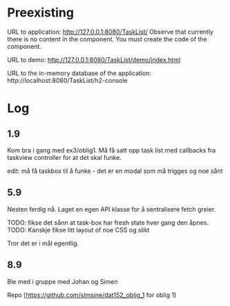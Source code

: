 # Preexisting

URL to application:
http://127.0.0.1:8080/TaskList/
Observe that currently there is no content in the component. You must
create the code of the component.

URL to demo:
http://127.0.0.1:8080/TaskList/demo/index.html

URL to the in-memory database of the application:
http://localhost:8080/TaskList/h2-console
 
# Log

## 1.9
Kom bra i gang med ex3/oblig1. Må få satt opp task list med callbacks fra taskview controller for at det skal funke.

edit: må få taskbox til å funke - det er en modal som må trigges og noe sånt

## 5.9
Nesten ferdig nå. Laget en egen API klasse for å sentralisere fetch greier.

TODO: fikse det sånn at task-box har fresh state hver gang den åpnes.
TODO: Kanskje fikse litt layout of noe CSS og slikt

Tror det er i mål egentlig.

## 8.9

Ble med i gruppe med Johan og Simen

Repo [https://github.com/simsine/dat152_oblig_1 for oblig 1]
